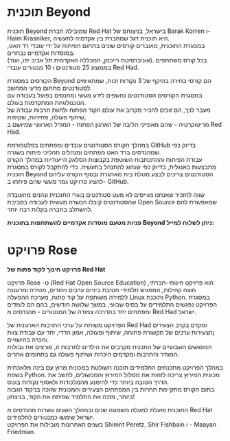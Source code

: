 # **תוכנית Beyond**

תוכנית Beyond שמובילה חברת Red Hat בישראל, בניצוחם של Barak Korren ו- Haim Krasniker, היא תוכנית דגל שמחברת בין אקדמיה לתעשיה.  <br/>
במסגרת התוכנית, מועברים קורסים שונים בתחום הפיתוח על ידי עובדי רד האט,  במוסדות אקדמיים נבחרים. <br/>
(אוניברסיטת רייכמן, המכללה האקדמית תל אביב יפו, ועוד). בכל קורס משתתפים בממוצע 25 סטודנטים ו 10 מנטורים עובדי Red Had.

הקורסים במסגרת Beyond הם קורסי בחירה בהיקף של 3 נקודות זכות, שמתאימים לסטודנטים מתחום מדעי המחשב.  <br/>
במסגרת הקורסים הסטודנטים נחשפים לידע מעשי ומתנסים בפועל בעבודה עם הטכנולוגיות המתקדמות בעולם.   <br/>
מעבר לכך, הם זוכים להכיר מקרוב את עולם הקוד הפתוח ולחוות תרבות עבודה של שיתוף פעולה, פתיחות, שקיפות,   <br/>
מריטוקרטיה - שהם מאפייני הליבה של הארגון הפתוח - המודל הארגוני  שמיושם ב Red Had.


במהלך הקורס הסטודנטים עובדים ומפתחים בפלטפורמת GitHub בדיוק כפי שמהנדסים ברד האט מפתחים ומנהלים תהליכי פיתוח בשגרה.  <br/>
עבודת הפיתוח וההתכתבות השוטפת בקבוצות הסלאק הייעודיות במהלך הקורס מתבצעות באנגלית, בדיוק כפי שנהוג להתנהל בתעשיה.
כדי להתקבל לקורס במסגרת תוכנית Beyond הסטודנטים צריכים לבצע מטלת בית מאתגרת ובסוף הקורס עליהם להציג פרויקט גמר מעשי שהם פיתחו ב- GitHub. 

שווה להזכיר שאנחנו מגייסים לא מעט סטודנטים בוגרי התוכנית ונהנים מהעובדה שהסטודנטים קיבלו הכשרה מעשית לעבודה בסביבת Open Source שמאפשרת להם להשתלב בחברה בקלות רבה יותר.

**פניות מטעם מוסדות אקדמיים להשתתפות בתוכנית Beyond ניתן לשלוח למייל:**

# **פרויקט Rose**

**פרויקט חינוך לקוד פתוח של Red Hat**   <br/>

פרויקט Rose -ט (Red Hat Open Source Education) הוא פרויקט חינוחי-חברתי, חוצה קהילות, המפגיש תלמידי חטיבת ביניים ערבים ויהודים, מטירה ומרעננה  <br/>
ללמידה משותפת על קוד פתוח, מערכת ההפעלה Linux ותוכנת Python. במסגרת הפרויקט נפגשים התלמידים על בסיס שבועי, במשך שלושה חודשים, בהם הם לומדים ומפתחים יחד בהדרכה צמודה של המנטורים -  מהנדסים מ Red Had ישראל. 

הפרויקט משותת על ערכי התרבות הארגונית של Red Had ומקדם בקרב הצעירים ןהצעירות ערכים של תקשורת פתוחה, שיתוף ופעולה, אמון הדדי, יחד עם עבודת צוות והכרה בהישגיים.   <br/>
המפגשים השבועיים של התכנית מקרבים את הילדים לתרבות זו, פורצים את גבולות המגדר והתרבות ומקדמים היכרות ושיתוף פעולה גם בתחומים אחרים.

במהלך הפרויקט מתכנתים התלמידים תוכנה השולטת במכונית מרוץ עם בינה מלאכתית בשפת Python.
מכונית המירוץ צריכה לזהות את מסלול המירוץ והמכשולים, לחשב את הדרך הטובה ביותר כדי להימנע מהמלכודות ולאסוף נקודות בונוס.   <br/>
בתום הקורס מתקיימת תחרות בין המפתחים הצעירים והמכונית שזוכה בניקוד הגבוה ביותר, מזכה את התלמיד שפיתח את הקוד, בניצחון!

התוכנית פועלת למעלה משמונה שנים ובמהלך השנים עשרות מהנדסים מ Red Hat ישראל שימשו כמנטורים לתלמידים.  <br/>
בשנים האחרונות מובילות את הפרויקט Shimrit Peretz, Shir Fishbain ו - Maayan Friedman.
